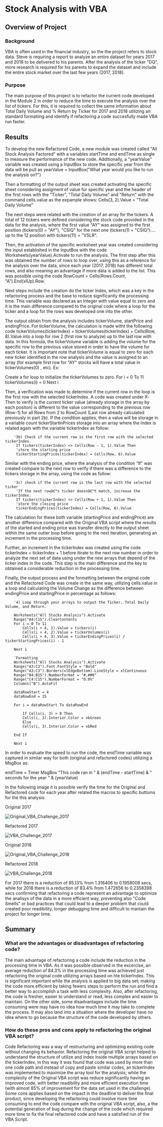 # Stock Analysis with VBA

## Overview of Project

### Background

VBA is often used in the financial industry, so the the project refers to stock data. Steve is requiring a report to analyze  an entire dataset for years 2017 and 2018 to be delivered to his parents. After the analysis of the ticker "DQ", more research is required for his parents to expand the dataset and include the entire stock market over the last few years (2017, 2018). 

### Purpose

The main purpose of this project is to refactor the current code developed in the Module 2 in order to reduce the time to execute the analysis over the list of tickers. For this, it is required to collect the same information about Total Daily Volume and % Return by Ticker for 2017 and 2018 utilizing an standard formatiing and identify if refactoring a code succesfully made VBA run faster.

## Results
To develop the new Refactored Code, a new module was created called "All Stock Analysis Factored" with a variables startTime and endTime as single to measure the performance of the new code. Additionally, a "yearValue" variable was created using a InputBox to store the specific year from the data will be pull as yearValue = InputBox("What year would you like to run the analysis on?")

Then a formatting of the output sheet was created activating the specific sheet considering assigment of value for specific year and the header of the first rows with the "Ticker", "Total Daily Volume" and "Return" with the command cells.value as the expample shows: Cells(3, 2).Value = "Total Daily Volume" 

The next steps were related with the creation of an array for the tickers. A total of 12 tickers were defined considering the stock code provided in the data for the analysis, where the first value "AY" was assigned to the first position (tickers(0) = "AY"), "CSIQ" for the next one (tickers(1) = "CSIQ").... up to the 12 position with tickers(11) = "VSLR".

Then, the activation of the specific worksheet year was created considering the input established in the InputBox with the code Worksheets(yearValue).Activate to run the analysis. The first step after this was obtained the number of rows to loop over, using this as a reference for the analysis over the data, since each year (2017, 2018) has different total rows, and also meaning an advantage if more data is added to the list. This was possible using the code RowCount = Cells(Rows.Count, "A").End(xlUp).Row.

Next steps include the creation do the ticker Index, which was a key in the refactoring process and the base to reduce significantly the processing time. This variable was declared as an Integer with value equal to zero and it is the main difference compared to the original code where a loop for the ticker and a loop for the rows was developed one into the other.

The output obtain from the analysis includes tickerVolume, startPrice and endingPrice. For tickerVolume, the calculation is made witht the following code tickerVolumes(tickerIndex) = tickerVolumes(tickerIndex) + Cells(Row, 8).Value into a loop for row 2 (first row to analyze) up to the last row with data. In this formula, the tickerVolume variable is adding the volume for the specific row to the previous value stored in order to have the volume for each ticker. It is important note that tickerVolume is equal to zero for each new ticker identified in the row analysis and the value is assigned to an array (for example first row for "AY" stocks will have a total value in tickerVolumes(0) , etc). Ex:

Create a for loop to initialize the tickerVolumes to zero.
    For i = 0 To 11
    tickerVolumes(i) = 0
    Next i

Then, a verification was made to determine if the current row in the loop is the first row with the selected tickerIndex. A code was created under If-Then to verify is the current ticker value (already storage in the array by each positon) is different to the value corresponding to the previous row (Row-1) for all Rows from 2 to RowCount (Last row already calculated previously in part 2b). If the condition applies, then a value will be storage in a variable count tickerStartinPrices storage into an array where the index is related again with the variable tickerIndex as follow: 

        '3b) Check if the current row is the first row with the selected tickerIndex.
         If tickers(tickerIndex) <> Cells(Row - 1, 1).Value Then
         'store the starting price
         tickerStartingPrices(tickerIndex) = Cells(Row, 6).Value

Similar with the ending price, where the analysis of the condition "If" was created compare to the next row to verify if there was a difference to the tickers storage in the array, using the code as follow:

        '3c) check if the current row is the last row with the selected ticker
         'If the next rowâ€™s ticker doesnâ€™t match, increase the tickerIndex.
         If tickers(tickerIndex) <> Cells(Row + 1, 1).Value Then
         'store the closing price
         tickerEndingPrices(tickerIndex) = Cells(Row, 6).Value

The calculation for these both variable (startingPrice and endingPrice) are another difference compared with the Original VBA script where the results of the started and ending price was transfer directly to the output sheet within the same outter loop before going to the next iteration, generating an increment in the processing time.         
         
Further, an increment in the tickerIndex was created using the code tickerIndex = tickerIndex + 1 before itirate to the next row number in order to analyze the next set of data using under the new arrays that depend of the ticker index in the code. This step is the main difference and the key to obtained a considerable reduction in the processing time. 

Finally, the output process and the formatting between the original code and the Refactored Code was create in the same way, utilizing cells.value in a loop and calculating the Volume Change as the difference between endingPrice and startingPrice in percentage as follows:

        '4) Loop through your arrays to output the Ticker, Total Daily Volume, and Return.
           
        Worksheets("All Stocks Analysis").Activate
        Range("A4:C15").ClearContents
        For i = 0 To 11
            Cells(i + 4, 1).Value = tickers(i)
            Cells(i + 4, 2).Value = tickerVolumes(i)
            Cells(i + 4, 3).Value = tickerEndingPrices(i) / tickerStartingPrices(i) - 1
      
        Next i
    
        'Formatting
        Worksheets("All Stocks Analysis").Activate
        Range("A3:C3").Font.FontStyle = "Bold"
        Range("A3:C3").Borders(xlEdgeBottom).LineStyle = xlContinuous
        Range("B4:B15").NumberFormat = "#,##0"
        Range("C4:C15").NumberFormat = "0.0%"
        Columns("B").AutoFit

        dataRowStart = 4
        dataRowEnd = 15

        For i = dataRowStart To dataRowEnd
        
            If Cells(i, 3) > 0 Then
            Cells(i, 3).Interior.Color = vbGreen
            Else
            Cells(i, 3).Interior.Color = vbRed
            
        End If
        
        Next i
       
In order to evaluate the speed to run the code, the endTime variable was captured in similar way for both (original and refactored codes) utilizing a MsgBox as:

endTime = Timer
MsgBox "This code ran in " & (endTime - startTime) & " seconds for the year " & (yearValue)

In the following image it is possible verify the time for the Original and Refactored code for each year after related the macros to specific buttoms for the this analysis:

Original 2017

![Original_VBA_Challenge_2017](Resources/Original_VBA_Challenge_2017.png)

Refactored 2017

![VBA_Challenge_2017](Resources/VBA_Challenge_2017.png)

Original 2018

![Original_VBA_Challenge_2018](Resources/Original_VBA_Challenge_2018.png)

Refactored 2018

![VBA_Challenge_2018](Resources/VBA_Challenge_2018.png)

For 2017 there is a reduction of  85.13% from 1.316406 to 0.1958008 secs, while for 2018 there is a reduction of  83.4% from 1.472656 to 0.2358398 secs confirming that refactoring a code represent an advantage to optimize the analisys of the data in a more efficient way, preventing also "Code Smells" or bad practices that could lead to a deeper problem that could created poor readibility, longer debugging time and difficult to mantain the project for longer time.

## Summary

### What are the advantages or disadvantages of refactoring code?
The main advantage of refactoring a code include the reduction in the processing time in VBA. As it was possible observed in the excercise, an average reduction of 84.3% in the processing time was achieved just refactoring the original code utilizing arrays based on hte tickerIndex. This is significant important while the analysis is applied to big data set; making the code more efficient by taking fewers steps to perform the run and find a better way to accomplish a task with less complexity. Also, after refactoring, the code is fresher, easier to understand or read, less complex and easier to maintain. On the other side, some disadvantages include the time consuming were may have no idea how much time it may take to complete the process. It may also land into a situation where the developer have no idea where to go because  the structure of the code developed by others. 



### How do these pros and cons apply to refactoring the original VBA script?
Code Refactoring was a way of restructuring and optimizing existing code without changing its behavior. Refactoring the original VBA script helped to understand the structure of utilize and index inside multiple arrays based on the tickerIndex, in this way it was found that code was used by more than one code path and instead of copy and paste similar codes, an tickerIndex was implemented to maximize the array tool for the analysis; while the complexity of the Original VBA script was reduce significantly having an improved code, with better readibility and more efficient execution time (with almost 85% of improvement for the data set used in the challenge). Some cons applies based on the impact in the deadline to deliver the final product, since developing the refactoring could involve more time consuming to end the code compare with the original VBA script, also, a the potential generation of bug during the change of the code which required more time to fix the final refactored code and have a satisfied run of the VBA Script. 
